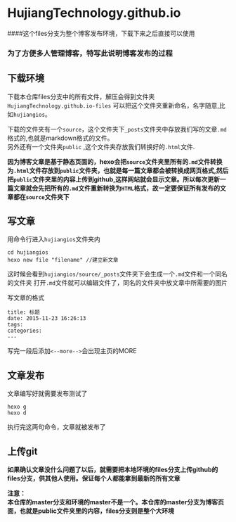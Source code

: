 # HujiangTechnology.github.io
####这个files分支为整个博客发布环境，下载下来之后直接可以使用

### 为了方便多人管理博客，特写此说明博客发布的过程

## 下载环境

下载本仓库files分支中的所有文件，解压会得到文件夹``HujiangTechnology.github.io-files``
可以把这个文件夹重新命名，名字随意,比如``hujiangios``。  
  
  下载的文件夹有一个``source``，这个文件夹下``_posts``文件夹中存放我们写的文章``.md``格式的,也就是markdown格式的文件。  
  另外还有一个文件夹``public``	,这个文件夹存放我们转换好的``.html``文件.  
  
 **因为博客文章是基于静态页面的，hexo会把``source``文件夹里所有的``.md``文件转换为``.html``文件存放到``public``文件夹，也就是每一篇文章都会被转换成网页格式,然后把``public``文件夹里的内容上传到github,这样网站就会显示文章。所以每次更新一篇文章就会先把所有的``.md``文件重新转换为``HTML``格式，故一定要保证所有发布的文章都在``source``文件夹下**  
## 写文章
用命令行进入``hujiangios``文件夹内

```
cd hujiangios
hexo new file "filename" //建立新文章
```

这时候会看到``hujiangios/source/_posts``文件夹下会生成一个``.md``文件和一个同名的文件夹
打开``.md``文件就可以编辑文件了，同名的文件夹中放文章中所需要的图片

写文章的格式  
```
title: 标题
date: 2015-11-23 16:26:13
tags: 
categories: 
---
```  

写完一段后添加``<--more-->``会出现主页的MORE

## 文章发布
文章编写好就需要发布测试了

```
hexo g  
hexo d
```
执行完这两句命令，文章就被发布了

## 上传git
**如果确认文章没什么问题了以后，就需要把本地环境的files分支上传github的files分支，供其他人使用。保证每个人都能拿到最新的所有文章**

**注意：**  
**本仓库的master分支和环境的master不是一个。本仓库的master分支为博客页面，也就是public文件夹里的内容，files分支则是整个大环境**
